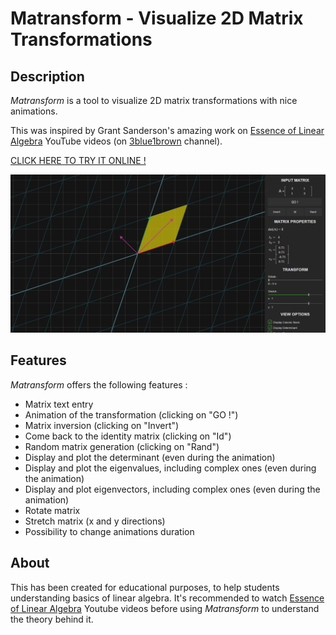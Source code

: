 # Matransform - Visualize 2D Matrix Transformations

## Description

*Matransform* is a tool to visualize 2D matrix transformations with nice animations.

This was inspired by Grant Sanderson's amazing work on
[Essence of Linear Algebra](https://www.youtube.com/playlist?list=PLZHQObOWTQDPD3MizzM2xVFitgF8hE_ab)
YouTube videos (on [3blue1brown](https://www.youtube.com/c/3blue1brown) channel).

[CLICK HERE TO TRY IT ONLINE !](https://teskann.github.io/matransform/index.html)

![alt text](./example.png "Example of Matransform")

## Features

*Matransform* offers the following features :
 - Matrix text entry
 - Animation of the transformation (clicking on "GO !")
 - Matrix inversion (clicking on "Invert")
 - Come back to the identity matrix (clicking on "Id")
 - Random matrix generation (clicking on "Rand")
 - Display and plot the determinant (even during the animation)
 - Display and plot the eigenvalues, including complex ones (even during the animation)
 - Display and plot eigenvectors, including complex ones (even during the animation)
 - Rotate matrix
 - Stretch matrix (x and y directions)
 - Possibility to change animations duration

## About

This has been created for educational purposes, to help students understanding
basics of linear algebra. It's recommended to watch
[Essence of Linear Algebra](https://www.youtube.com/playlist?list=PLZHQObOWTQDPD3MizzM2xVFitgF8hE_ab)
Youtube videos before using *Matransform* to understand the theory behind it.